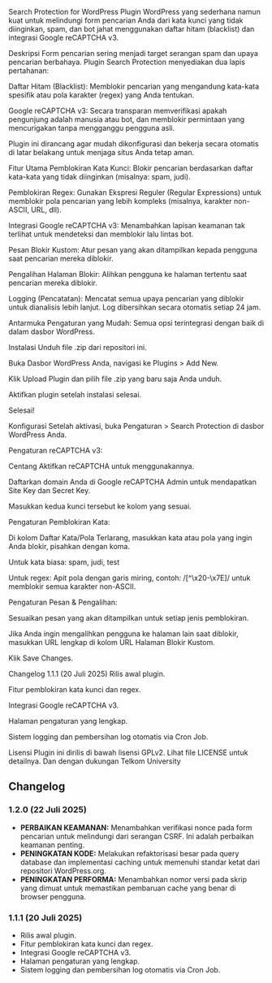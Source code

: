 Search Protection for WordPress
Plugin WordPress yang sederhana namun kuat untuk melindungi form pencarian Anda dari kata kunci yang tidak diinginkan, spam, dan bot jahat menggunakan daftar hitam (blacklist) dan integrasi Google reCAPTCHA v3.

Deskripsi
Form pencarian sering menjadi target serangan spam dan upaya pencarian berbahaya. Plugin Search Protection menyediakan dua lapis pertahanan:

Daftar Hitam (Blacklist): Memblokir pencarian yang mengandung kata-kata spesifik atau pola karakter (regex) yang Anda tentukan.

Google reCAPTCHA v3: Secara transparan memverifikasi apakah pengunjung adalah manusia atau bot, dan memblokir permintaan yang mencurigakan tanpa mengganggu pengguna asli.

Plugin ini dirancang agar mudah dikonfigurasi dan bekerja secara otomatis di latar belakang untuk menjaga situs Anda tetap aman.

Fitur Utama
Pemblokiran Kata Kunci: Blokir pencarian berdasarkan daftar kata-kata yang tidak diinginkan (misalnya: spam, judi).

Pemblokiran Regex: Gunakan Ekspresi Reguler (Regular Expressions) untuk memblokir pola pencarian yang lebih kompleks (misalnya, karakter non-ASCII, URL, dll).

Integrasi Google reCAPTCHA v3: Menambahkan lapisan keamanan tak terlihat untuk mendeteksi dan memblokir lalu lintas bot.

Pesan Blokir Kustom: Atur pesan yang akan ditampilkan kepada pengguna saat pencarian mereka diblokir.

Pengalihan Halaman Blokir: Alihkan pengguna ke halaman tertentu saat pencarian mereka diblokir.

Logging (Pencatatan): Mencatat semua upaya pencarian yang diblokir untuk dianalisis lebih lanjut. Log dibersihkan secara otomatis setiap 24 jam.

Antarmuka Pengaturan yang Mudah: Semua opsi terintegrasi dengan baik di dalam dasbor WordPress.

Instalasi
Unduh file .zip dari repositori ini.

Buka Dasbor WordPress Anda, navigasi ke Plugins > Add New.

Klik Upload Plugin dan pilih file .zip yang baru saja Anda unduh.

Aktifkan plugin setelah instalasi selesai.

Selesai!

Konfigurasi
Setelah aktivasi, buka Pengaturan > Search Protection di dasbor WordPress Anda.

Pengaturan reCAPTCHA v3:

Centang Aktifkan reCAPTCHA untuk menggunakannya.

Daftarkan domain Anda di Google reCAPTCHA Admin untuk mendapatkan Site Key dan Secret Key.

Masukkan kedua kunci tersebut ke kolom yang sesuai.

Pengaturan Pemblokiran Kata:

Di kolom Daftar Kata/Pola Terlarang, masukkan kata atau pola yang ingin Anda blokir, pisahkan dengan koma.

Untuk kata biasa: spam, judi, test

Untuk regex: Apit pola dengan garis miring, contoh: /[^\x20-\x7E]/ untuk memblokir semua karakter non-ASCII.

Pengaturan Pesan & Pengalihan:

Sesuaikan pesan yang akan ditampilkan untuk setiap jenis pemblokiran.

Jika Anda ingin mengalihkan pengguna ke halaman lain saat diblokir, masukkan URL lengkap di kolom URL Halaman Blokir Kustom.

Klik Save Changes.

Changelog
1.1.1 (20 Juli 2025)
Rilis awal plugin.

Fitur pemblokiran kata kunci dan regex.

Integrasi Google reCAPTCHA v3.

Halaman pengaturan yang lengkap.

Sistem logging dan pembersihan log otomatis via Cron Job.

Lisensi
Plugin ini dirilis di bawah lisensi GPLv2. Lihat file LICENSE untuk detailnya. Dan dengan dukungan Telkom University

## Changelog

### 1.2.0 (22 Juli 2025)
* **PERBAIKAN KEAMANAN:** Menambahkan verifikasi nonce pada form pencarian untuk melindungi dari serangan CSRF. Ini adalah perbaikan keamanan penting.
* **PENINGKATAN KODE:** Melakukan refaktorisasi besar pada query database dan implementasi caching untuk memenuhi standar ketat dari repositori WordPress.org.
* **PENINGKATAN PERFORMA:** Menambahkan nomor versi pada skrip yang dimuat untuk memastikan pembaruan cache yang benar di browser pengguna.


### 1.1.1 (20 Juli 2025)
* Rilis awal plugin.
* Fitur pemblokiran kata kunci dan regex.
* Integrasi Google reCAPTCHA v3.
* Halaman pengaturan yang lengkap.
* Sistem logging dan pembersihan log otomatis via Cron Job.
